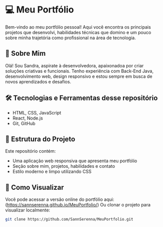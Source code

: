 # 💻 Meu Portfólio

Bem-vindo ao meu portfólio pessoal! Aqui você encontra os principais projetos que desenvolvi, habilidades técnicas que domino e um pouco sobre minha trajetória como profissional na área de tecnologia.

## 🚀 Sobre Mim

Olá! Sou Sandra, aspirate à desenvolvedora, apaixonadoa por criar soluções criativas e funcionais. Tenho experiência com Back-End Java, desenvolvimento web, design responsivo e estou sempre em busca de novos aprendizados e desafios.

## 🛠️ Tecnologias e Ferramentas desse repositório

- HTML, CSS, JavaScript
- React, Node.js
- Git, GitHub

## 📁 Estrutura do Projeto

Este repositório contém:

- Uma aplicação web responsiva que apresenta meu portfólio
- Seção sobre mim, projetos, habilidades e contato
- Estilo moderno e limpo utilizando CSS

## 👀 Como Visualizar

Você pode acessar a versão online do portfólio aqui: (https://sannserenna.github.io/MeuPortfolio/)
Ou clonar o projeto para visualizar localmente:

```bash
git clone https://github.com/SannSerenna/MeuPortfolio.git
